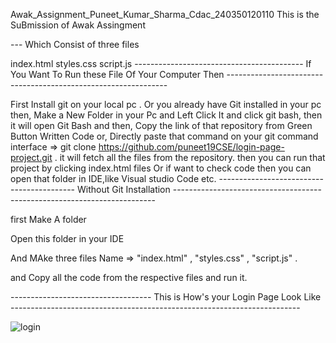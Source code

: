Awak_Assignment_Puneet_Kumar_Sharma_Cdac_240350120110
This is the SuBmission of Awak Assingment

--- Which Consist of three files

index.html
styles.css
script.js
------------------------------------------ If You Want To Run these File Of Your Computer Then ---------------------------------------------------------------

First Install git on your local pc . Or you already have Git installed in your pc then,
Make a New Folder in your Pc and Left Click It and click git bash, then it will open Git Bash and then,
Copy the link of that repository from Green Button Written Code or,
Directly paste that command on your git command interface => git clone https://github.com/puneet19CSE/login-page-project.git .
it will fetch all the files from the repository.
then you can run that project by clicking index.html files
Or if want to check code then you can open that folder in IDE,like Visual studio Code etc.
------------------------------------------ Without Git Installation -------------------------------------------------------------------------

first Make A folder

Open this folder in your IDE

And MAke three files Name => "index.html" , "styles.css" , "script.js" .

and Copy all the code from the respective files and run it.

----------------------------------- This is How's your Login Page Look Like ------------------------------------------------------------------------

![login](https://github.com/user-attachments/assets/f99e026d-c3fe-495c-ba4c-614c719151a4)



